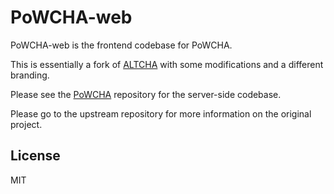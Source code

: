 # PoWCHA-web

PoWCHA-web is the frontend codebase for PoWCHA.

This is essentially a fork of [ALTCHA](https://github.com/altcha-org/altcha) with some modifications and a different branding.

Please see the [PoWCHA](https://github.com/TundraWork/powcha) repository for the server-side codebase.

Please go to the upstream repository for more information on the original project.

## License

MIT